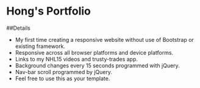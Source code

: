 # Hong's Portfolio
##Details
- My first time creating a responsive website without use of Bootstrap or existing framework.
- Responsive across all browser platforms and device platforms.
- Links to my NHL15 videos and trusty-trades app.
- Background changes every 15 seconds programmed with jQuery.
- Nav-bar scroll programmed by jQuery.
- Feel free to use this as your template.
